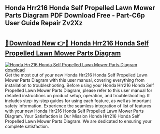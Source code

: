 ## Honda Hrr216 Honda Self Propelled Lawn Mower Parts Diagram PDF Download Free - Part-C6p User Guide Repair Zv2Xz

# <h2><a href="http://dfo8an.blite.top/?on=Honda+Hrr216+Honda+Self+Propelled+Lawn+Mower+Parts+Diagram">🔗Download New 👉🔴 Honda Hrr216 Honda Self Propelled Lawn Mower Parts Diagram</a></h2>

[![Honda Hrr216 Honda Self Propelled Lawn Mower Parts Diagram download](https://i.imgur.com/lujVjoI.png)](http://dfo8an.blite.top/?on=Honda+Hrr216+Honda+Self+Propelled+Lawn+Mower+Parts+Diagram)
Get the most out of your new Honda Hrr216 Honda Self Propelled Lawn Mower Parts Diagram with this user manual, covering everything from installation to troubleshooting. Before using your Honda Hrr216 Honda Self Propelled Lawn Mower Parts Diagram, please refer to this user manual for detailed instructions on product setup, operation, and troubleshooting. It includes step-by-step guides for using each feature, as well as important safety information. Experience the seamless integration of list of features with your new Honda Hrr216 Honda Self Propelled Lawn Mower Parts Diagram. Your Satisfaction is Our Mission Honda Hrr216 Honda Self Propelled Lawn Mower Parts Diagram. We are dedicated to ensuring your complete satisfaction.
